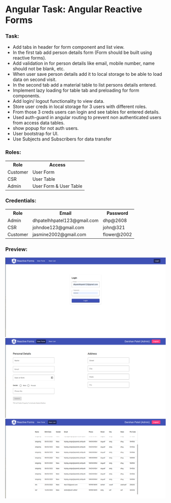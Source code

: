 # Angular Task: Angular Reactive Forms

### Task:

- Add tabs in header for form component and list view.
- In the first tab add person details form (Form should be built using reactive forms).
- Add validation in for person details like email, mobile number, name should not be blank, etc.
- When user save person details add it to local storage to be able to load data on second visit.
- In the second tab add a material table to list persons details entered.
- Implement lazy loading for table tab and preloading for form components.
- Add login/ logout functionality to view data.
- Store user creds in local storage for 3 users with different roles.
- From those 3 creds users can login and see tables for entered details.
- Used auth-guard in angular routing to prevent non authenticated users from access data tables.
- show popup for not auth users.
- User bootstrap for UI.
- Use Subjects and Subscribers for data transfer

### Roles:

<table>
    <tr>
        <th>Role</th>
        <th>Access</th>
    </tr>
    <tr>
        <td>Customer</td>
        <td>User Form</td>
    </tr>
    <tr>
        <td>CSR</td>
        <td>User Table</td>
    </tr>
    <tr>
        <td>Admin</td>
        <td>User Form & User Table</td>
    </tr>
</table>

### Credentials:

<table>
    <tr>
        <th>Role</th>
        <th>Email</th>
        <th>Password</th>
    </tr>
    <tr>
        <td>Admin</td>
        <td>dhpatelhhpatel123@gmail.com</td>
        <td>dhp@2608</td>
    </tr>
    <tr>
        <td>CSR</td>
        <td>johndoe123@gmail.com</td>
        <td>john@321</td>
    </tr>
    <tr>
        <td>Customer</td>
        <td>jasmine2002@gmail.com</td>
        <td>flower@2002</td>
    </tr>
</table>



### Preview:

![](README_ASSETS/angular-reactive-form-img1.png)
![](README_ASSETS/angular-reactive-form-img2.png)
![](README_ASSETS/angular-reactive-form-img3.png)
